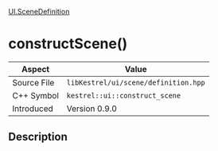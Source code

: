[UI.SceneDefinition](index)
# constructScene()
| Aspect | Value |
| --- | --- |
| Source File | `libKestrel/ui/scene/definition.hpp` |
| C++ Symbol | `kestrel::ui::construct_scene` |
| Introduced | Version 0.9.0 |
## Description

